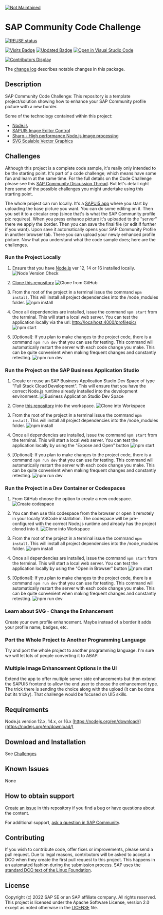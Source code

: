 [![Not Maintained](https://img.shields.io/badge/Maintenance%20Level-Not%20Maintained-yellow.svg)](https://gist.github.com/cheerfulstoic/d107229326a01ff0f333a1d3476e068d)

# SAP Community Code Challenge

[![REUSE status](https://api.reuse.software/badge/github.com/SAP-samples/sap-community-code-challenge)](https://api.reuse.software/info/github.com/SAP-samples/sap-community-code-challenge)


[![Visits Badge](https://badges.pufler.dev/visits/SAP-samples/sap-community-code-challenge)](https://badges.pufler.dev)
[![Updated Badge](https://badges.pufler.dev/updated/SAP-samples/sap-community-code-challenge)](https://badges.pufler.dev)
[![Open in Visual Studio Code](https://open.vscode.dev/badges/open-in-vscode.svg)](https://open.vscode.dev/SAP-samples/sap-community-code-challenge)

[![Contributors Display](https://badges.pufler.dev/contributors/SAP-samples/sap-community-code-challenge?size=50&padding=5&bots=false)](https://badges.pufler.dev)

The [change log](https://github.com/SAP-samples/sap-community-code-challenge/blob/main/CHANGELOG.md) describes notable changes in this package.

## Description

SAP Community Code Challenge: This repository is a template project/solution showing how to enhance your SAP Community profile picture with a new border.

Some of the technology contained within this project:

* [Node.js](https://nodejs.org/en/about/)
* [SAPUI5 Image Editor Control](https://sapui5.hana.ondemand.com/#/entity/sap.suite.ui.commons.imageeditor)
* [Sharp - High performance Node.js image processing](https://github.com/lovell/sharp)
* [SVG Scalable Vector Graphics](https://developer.mozilla.org/en-US/docs/Web/SVG)

## Challenges

Although this project is a complete code sample, it's really only intended to be the starting point. It's part of a code challenge; which means have some fun and learn at the same time.  For the full details on the Code Challenge please see this [SAP Community Discussion Thread](https://groups.community.sap.com/t5/coffee-corner/gh-p/Coffee-Corner). But let's detail right here some of the possible challenges you might undertake using this starting point.

The whole project can run locally. It's a [SAPUI5 app](/profilePic/#profilepic-ui) where you start by uploading the base picture you want.  You can do some editing on it. Then you set it to a circular crop (since that's is what the SAP Community profile pic requires).  When you press enhance picture it's uploaded to the "server" there we apply the border.  Then you can save the final file (or edit if further if you want). Upon save it automatically opens your SAP Community Profile in another browser tab.  There you can upload your newly enhanced profile picture.  Now that you understand what the code sample does; here are the challenges.

### Run the Project Locally

1. Ensure that you have [Node.js](https://nodejs.org/en/about/) ver 12, 14 or 16 installed locally.
    ![Node Version Check](images/node_v_check.png)

2. [Clone this repository](https://github.com/SAP-samples/sap-community-code-challenge.git)
    ![Clone from GitHub](images/clone.png)

3. From the root of the project in a terminal issue the command `npm install`. This will install all project dependencies into the /node_modules folder.
    ![npm install](images/npm_install.png)

4. Once all dependencies are installed, issue the command `npm start` from the terminal. This will start a local web server. You can test the application locally via the url: [http://localhost:4000/profilepic/](http://localhost:4000/profilepic/)
    ![npm start](images/npm_start.png)

5. [Optional]: If you plan to make changes to the project code, there is a command `npm run dev` that you can use for testing. This command will automatically restart the server with each code change you make. This can be quite convenient when making frequent changes and constantly retesting.
    ![npm run dev](images/npm_run_dev.png)

### Run the Project on the SAP Business Application Studio

1. Create or reuse an SAP Business Application Studio Dev Space of type "Full Stack Cloud Development". This will ensure that you have the correct Node.js runtime already installed into the development environment.
    ![Business Application Studio Dev Space](images/bas_dev_space.png)

2. Clone [this repository](https://github.com/SAP-samples/sap-community-code-challenge.git) into the workspace.
    ![Clone into Workspace](images/bas_clone.png)

3. From the root of the project in a terminal issue the command `npm install`. This will install all project dependencies into the /node_modules folder.
    ![npm install](images/bas_npm_install.png)

4. Once all dependencies are installed, issue the command `npm start` from the terminal. This will start a local web server. You can test the application locally by using the "Expose and Open" button
    ![npm start](images/base_npm_run.png)

5. [Optional]: If you plan to make changes to the project code, there is a command `npm run dev` that you can use for testing. This command will automatically restart the server with each code change you make. This can be quite convenient when making frequent changes and constantly retesting.
    ![npm run dev](images/bas_npm_run_dev.png)

### Run the Project in a Dev Container or Codespaces

1. From GitHub choose the option to create a new codespace.
    ![Create codespace](images/cs_create.png)

2. You can then use this codespace from the browser or open it remotely in your locally VSCode installation.  The codespace will be pre-configured with the correct Node.js runtime and already has the project cloned into it.
    ![Clone into Workspace](images/cs_ready.png)

3. From the root of the project in a terminal issue the command `npm install`. This will install all project dependencies into the /node_modules folder.
    ![npm install](images/cs_npm_install.png)

4. Once all dependencies are installed, issue the command `npm start` from the terminal. This will start a local web server. You can test the application locally by using the "Open in Browser" button
    ![npm start](images/cs_npm_run.png)

5. [Optional]: If you plan to make changes to the project code, there is a command `npm run dev` that you can use for testing. This command will automatically restart the server with each code change you make. This can be quite convenient when making frequent changes and constantly retesting.
    ![npm run dev](images/cs_npm_run_dev.png)

### Learn about SVG - Change the Enhancement

Create your own profile enhancement. Maybe instead of a border it adds your profile name, badges, etc.

### Port the Whole Project to Another Programming Language

Try and port the whole project to another programming language. I'm sure we will let lots of people converting it to ABAP.

### Multiple Image Enhancement Options in the UI

Extend the app to offer multiple server side enhancements but then extend the SAPUI5 frontend to allow the end user to choose the enhancement type. The trick there is sending the choice along with the upload (it can be done but its tricky). That challenge would be focused on UI5 skills.

## Requirements

Node.js version 12.x, 14.x, or 16.x [https://nodejs.org/en/download/](https://nodejs.org/en/download/)

## Download and Installation

See [Challenges](#challenges)

## Known Issues

None

## How to obtain support

[Create an issue](https://github.com/SAP-samples/sap-community-awareness-code-challenge/issues) in this repository if you find a bug or have questions about the content.

For additional support, [ask a question in SAP Community](https://answers.sap.com/questions/ask.html).

## Contributing

If you wish to contribute code, offer fixes or improvements, please send a pull request. Due to legal reasons, contributors will be asked to accept a DCO when they create the first pull request to this project. This happens in an automated fashion during the submission process. SAP uses [the standard DCO text of the Linux Foundation](https://developercertificate.org/).

## License

Copyright (c) 2022 SAP SE or an SAP affiliate company. All rights reserved. This project is licensed under the Apache Software License, version 2.0 except as noted otherwise in the [LICENSE](https://github.com/SAP-samples/sap-community-code-challenge/blob/main/LICENSES/Apache-2.0.txt) file.
